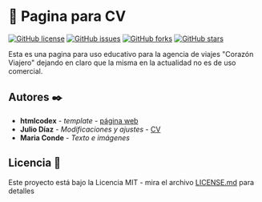 # 📑 Pagina para CV #

[![GitHub license](https://img.shields.io/github/license/JLykos/plantilla-cv?style=for-the-badge)](https://github.com/JLykos/plantilla-cv/blob/master/LICENSE.md)
[![GitHub issues](https://img.shields.io/github/issues/JLykos/plantilla-cv?style=for-the-badge)](https://github.com/JLykos/plantilla-cv/issues)
[![GitHub forks](https://img.shields.io/github/forks/JLykos/plantilla-cv?style=for-the-badge)](https://github.com/JLykos/plantilla-cv/network)
[![GitHub stars](https://img.shields.io/github/stars/JLykos/plantilla-cv?style=for-the-badge)](https://github.com/JLykos/plantilla-cv/stargazers)

Esta es una pagina para uso educativo para la agencia de viajes "Corazón Viajero" dejando en claro que la misma en la actualidad no es de uso comercial.

## Autores ✒️

* **htmlcodex**   - *template* - [página web](https://htmlcodex.com)
* **Julio Díaz**  - *Modificaciones y ajustes* - [CV](https://jlykos.github.io/plantilla-cv)
* **Maria Conde** - *Texto e imágenes*

## Licencia 📄

Este proyecto está bajo la Licencia MIT - mira el archivo [LICENSE.md](LICENSE.md) para detalles
